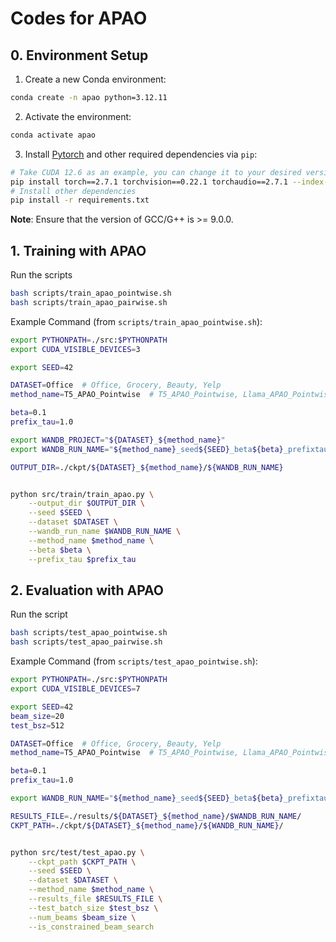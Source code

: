 # Codes for APAO

## 0. Environment Setup

1. Create a new Conda environment:

```bash
conda create -n apao python=3.12.11
```

2. Activate the environment:

```bash
conda activate apao
```

3. Install [Pytorch](https://pytorch.org/get-started/locally/) and other required dependencies via `pip`:

```bash
# Take CUDA 12.6 as an example, you can change it to your desired version
pip install torch==2.7.1 torchvision==0.22.1 torchaudio==2.7.1 --index-url https://download.pytorch.org/whl/cu126
# Install other dependencies
pip install -r requirements.txt
```
**Note**: Ensure that the version of GCC/G++ is >= 9.0.0.

## 1. Training with APAO

Run the scripts

```bash
bash scripts/train_apao_pointwise.sh
bash scripts/train_apao_pairwise.sh
```

Example Command (from `scripts/train_apao_pointwise.sh`):

```bash
export PYTHONPATH=./src:$PYTHONPATH
export CUDA_VISIBLE_DEVICES=3

export SEED=42

DATASET=Office  # Office, Grocery, Beauty, Yelp
method_name=T5_APAO_Pointwise  # T5_APAO_Pointwise, Llama_APAO_Pointwise

beta=0.1
prefix_tau=1.0

export WANDB_PROJECT="${DATASET}_${method_name}"
export WANDB_RUN_NAME="${method_name}_seed${SEED}_beta${beta}_prefixtau${prefix_tau}"

OUTPUT_DIR=./ckpt/${DATASET}_${method_name}/${WANDB_RUN_NAME}


python src/train/train_apao.py \
    --output_dir $OUTPUT_DIR \
    --seed $SEED \
    --dataset $DATASET \
    --wandb_run_name $WANDB_RUN_NAME \
    --method_name $method_name \
    --beta $beta \
    --prefix_tau $prefix_tau
```

## 2. Evaluation with APAO

Run the script

```bash
bash scripts/test_apao_pointwise.sh
bash scripts/test_apao_pairwise.sh
```

Example Command (from `scripts/test_apao_pointwise.sh`):

```bash
export PYTHONPATH=./src:$PYTHONPATH
export CUDA_VISIBLE_DEVICES=7

export SEED=42
beam_size=20
test_bsz=512

DATASET=Office  # Office, Grocery, Beauty, Yelp
method_name=T5_APAO_Pointwise  # T5_APAO_Pointwise, Llama_APAO_Pointwise

beta=0.1
prefix_tau=1.0

export WANDB_RUN_NAME="${method_name}_seed${SEED}_beta${beta}_prefixtau${prefix_tau}"

RESULTS_FILE=./results/${DATASET}_${method_name}/$WANDB_RUN_NAME/
CKPT_PATH=./ckpt/${DATASET}_${method_name}/${WANDB_RUN_NAME}/


python src/test/test_apao.py \
    --ckpt_path $CKPT_PATH \
    --seed $SEED \
    --dataset $DATASET \
    --method_name $method_name \
    --results_file $RESULTS_FILE \
    --test_batch_size $test_bsz \
    --num_beams $beam_size \
    --is_constrained_beam_search
```